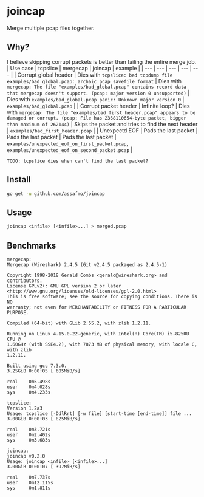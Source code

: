 # joincap

Merge multiple pcap files together.

## Why?

I believe skipping corrupt packets is better than failing the entire merge job.
| Use case | tcpslice | mergecap | joincap | example |
| --- | --- | --- | --- | --- |
| Corrupt global header | Dies with `tcpslice: bad tcpdump file examples/bad_global.pcap: archaic pcap savefile format` | Dies with `mergecap: The file "examples/bad_global.pcap" contains record data that mergecap doesn't support. (pcap: major version 0 unsupported)` | Dies with `examples/bad_global.pcap panic: Unknown major version 0` | `examples/bad_global.pcap` |
| Corrupt packet header | Infinite loop? | Dies with `mergecap: The file "examples/bad_first_header.pcap" appears to be damaged or corrupt. (pcap: File has 2368110654-byte packet, bigger than maximum of 262144)` | Skips the packet and tries to find the next header | `examples/bad_first_header.pcap` |
| Unexpectd EOF | Pads the last packet | Pads the last packet | Pads the last packet | `examples/unexpected_eof_on_first_packet.pcap`, `examples/unexpected_eof_on_second_packet.pcap` |

`TODO: tcpslice dies when can't find the last packet?`

## Install

```bash
go get -u github.com/assafmo/joincap
```

## Usage

```bash
joincap <infile> [<infile>...] > merged.pcap
```

## Benchmarks

```
mergecap:
Mergecap (Wireshark) 2.4.5 (Git v2.4.5 packaged as 2.4.5-1)

Copyright 1998-2018 Gerald Combs <gerald@wireshark.org> and contributors.
License GPLv2+: GNU GPL version 2 or later <http://www.gnu.org/licenses/old-licenses/gpl-2.0.html>
This is free software; see the source for copying conditions. There is NO
warranty; not even for MERCHANTABILITY or FITNESS FOR A PARTICULAR PURPOSE.

Compiled (64-bit) with GLib 2.55.2, with zlib 1.2.11.

Running on Linux 4.15.0-22-generic, with Intel(R) Core(TM) i5-8250U CPU @
1.60GHz (with SSE4.2), with 7873 MB of physical memory, with locale C, with zlib
1.2.11.

Built using gcc 7.3.0.
3.25GiB 0:00:05 [ 605MiB/s]

real    0m5.498s
user    0m4.028s
sys     0m4.233s

tcpslice:
Version 1.2a3
Usage: tcpslice [-DdlRrt] [-w file] [start-time [end-time]] file ...
3.00GiB 0:00:03 [ 825MiB/s]

real    0m3.721s
user    0m2.402s
sys     0m3.683s

joincap:
joincap v0.2.0
Usage: joincap <infile> [<infile>...]
3.00GiB 0:00:07 [ 397MiB/s]

real    0m7.737s
user    0m12.115s
sys     0m1.811s
```
